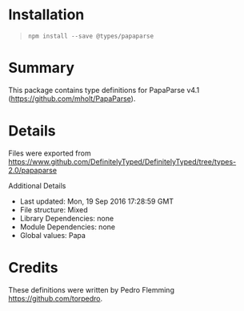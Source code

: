 # Installation
> `npm install --save @types/papaparse`

# Summary
This package contains type definitions for PapaParse v4.1 (https://github.com/mholt/PapaParse).

# Details
Files were exported from https://www.github.com/DefinitelyTyped/DefinitelyTyped/tree/types-2.0/papaparse

Additional Details
 * Last updated: Mon, 19 Sep 2016 17:28:59 GMT
 * File structure: Mixed
 * Library Dependencies: none
 * Module Dependencies: none
 * Global values: Papa

# Credits
These definitions were written by Pedro Flemming <https://github.com/torpedro>.
